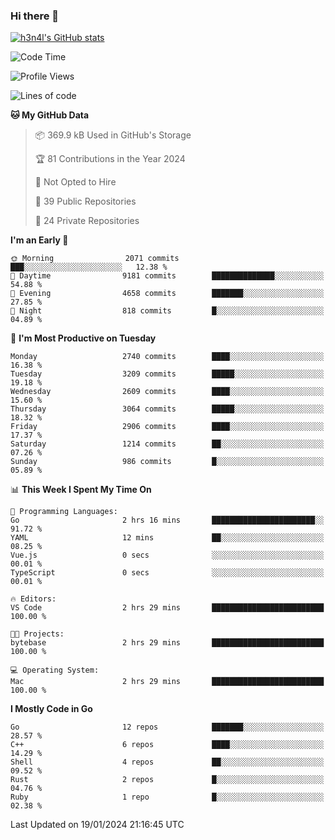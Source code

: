 ### Hi there 👋

[![h3n4l's GitHub stats](https://github-readme-stats.vercel.app/api?username=h3n4l&count_private=true&show_icons=true&theme=radical)](https://github.com/h3n4l/github-readme-stats)

<!--START_SECTION:waka-->
![Code Time](http://img.shields.io/badge/Code%20Time-1%2C832%20hrs%208%20mins-blue)

![Profile Views](http://img.shields.io/badge/Profile%20Views-25-blue)

![Lines of code](https://img.shields.io/badge/From%20Hello%20World%20I%27ve%20Written-4.9%20million%20lines%20of%20code-blue)

**🐱 My GitHub Data** 

> 📦 369.9 kB Used in GitHub's Storage 
 > 
> 🏆 81 Contributions in the Year 2024
 > 
> 🚫 Not Opted to Hire
 > 
> 📜 39 Public Repositories 
 > 
> 🔑 24 Private Repositories 
 > 
**I'm an Early 🐤** 

```text
🌞 Morning                2071 commits        ███░░░░░░░░░░░░░░░░░░░░░░   12.38 % 
🌆 Daytime                9181 commits        ██████████████░░░░░░░░░░░   54.88 % 
🌃 Evening                4658 commits        ███████░░░░░░░░░░░░░░░░░░   27.85 % 
🌙 Night                  818 commits         █░░░░░░░░░░░░░░░░░░░░░░░░   04.89 % 
```
📅 **I'm Most Productive on Tuesday** 

```text
Monday                   2740 commits        ████░░░░░░░░░░░░░░░░░░░░░   16.38 % 
Tuesday                  3209 commits        █████░░░░░░░░░░░░░░░░░░░░   19.18 % 
Wednesday                2609 commits        ████░░░░░░░░░░░░░░░░░░░░░   15.60 % 
Thursday                 3064 commits        █████░░░░░░░░░░░░░░░░░░░░   18.32 % 
Friday                   2906 commits        ████░░░░░░░░░░░░░░░░░░░░░   17.37 % 
Saturday                 1214 commits        ██░░░░░░░░░░░░░░░░░░░░░░░   07.26 % 
Sunday                   986 commits         █░░░░░░░░░░░░░░░░░░░░░░░░   05.89 % 
```


📊 **This Week I Spent My Time On** 

```text
💬 Programming Languages: 
Go                       2 hrs 16 mins       ███████████████████████░░   91.72 % 
YAML                     12 mins             ██░░░░░░░░░░░░░░░░░░░░░░░   08.25 % 
Vue.js                   0 secs              ░░░░░░░░░░░░░░░░░░░░░░░░░   00.01 % 
TypeScript               0 secs              ░░░░░░░░░░░░░░░░░░░░░░░░░   00.01 % 

🔥 Editors: 
VS Code                  2 hrs 29 mins       █████████████████████████   100.00 % 

🐱‍💻 Projects: 
bytebase                 2 hrs 29 mins       █████████████████████████   100.00 % 

💻 Operating System: 
Mac                      2 hrs 29 mins       █████████████████████████   100.00 % 
```

**I Mostly Code in Go** 

```text
Go                       12 repos            ███████░░░░░░░░░░░░░░░░░░   28.57 % 
C++                      6 repos             ████░░░░░░░░░░░░░░░░░░░░░   14.29 % 
Shell                    4 repos             ██░░░░░░░░░░░░░░░░░░░░░░░   09.52 % 
Rust                     2 repos             █░░░░░░░░░░░░░░░░░░░░░░░░   04.76 % 
Ruby                     1 repo              █░░░░░░░░░░░░░░░░░░░░░░░░   02.38 % 
```




 Last Updated on 19/01/2024 21:16:45 UTC
<!--END_SECTION:waka-->

